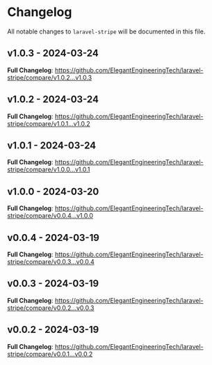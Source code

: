 # Changelog

All notable changes to `laravel-stripe` will be documented in this file.

## v1.0.3 - 2024-03-24

**Full Changelog**: https://github.com/ElegantEngineeringTech/laravel-stripe/compare/v1.0.2...v1.0.3

## v1.0.2 - 2024-03-24

**Full Changelog**: https://github.com/ElegantEngineeringTech/laravel-stripe/compare/v1.0.1...v1.0.2

## v1.0.1 - 2024-03-24

**Full Changelog**: https://github.com/ElegantEngineeringTech/laravel-stripe/compare/v1.0.0...v1.0.1

## v1.0.0 - 2024-03-20

**Full Changelog**: https://github.com/ElegantEngineeringTech/laravel-stripe/compare/v0.0.4...v1.0.0

## v0.0.4 - 2024-03-19

**Full Changelog**: https://github.com/ElegantEngineeringTech/laravel-stripe/compare/v0.0.3...v0.0.4

## v0.0.3 - 2024-03-19

**Full Changelog**: https://github.com/ElegantEngineeringTech/laravel-stripe/compare/v0.0.2...v0.0.3

## v0.0.2 - 2024-03-19

**Full Changelog**: https://github.com/ElegantEngineeringTech/laravel-stripe/compare/v0.0.1...v0.0.2
